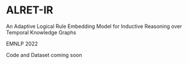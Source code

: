 # ALRET-IR
An Adaptive Logical Rule Embedding Model for Inductive Reasoning over Temporal Knowledge Graphs

EMNLP 2022

Code and Dataset coming soon
